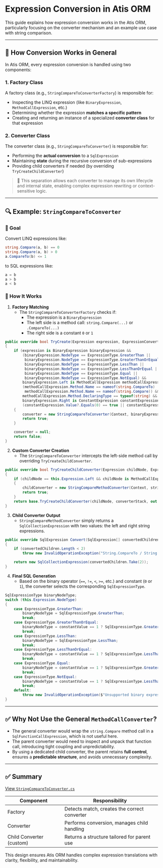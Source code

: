 # Expression Conversion in Atis ORM

This guide explains how expression conversion works in the Atis ORM, particularly focusing on the converter mechanism and an example use case with string comparison.

---

## 🧩 How Conversion Works in General

In Atis ORM, every expression conversion is handled using two components:

### 1. **Factory Class**
A factory class (e.g., `StringCompareToConverterFactory`) is responsible for:
- Inspecting the LINQ expression (like `BinaryExpression`, `MethodCallExpression`, etc.)
- Determining whether the expression **matches a specific pattern**
- Creating and returning an instance of a specialized **converter class** for that expression

### 2. **Converter Class**
The converter class (e.g., `StringCompareToConverter`) is responsible for:
- Performing the **actual conversion** to a `SqlExpression`
- Maintaining **state** during the recursive conversion of sub-expressions
- Providing child converters if needed (by overriding `TryCreateChildConverter`)


> 📌 This separation allows each converter to manage its own lifecycle and internal state, enabling complex expression rewriting or context-sensitive logic.

---

## 🔍 Example: `StringCompareToConverter`

### 🎯 Goal

Convert LINQ expressions like:

```csharp
string.Compare(a, b) == 0
string.Compare(a, b) > 0
a.CompareTo(b) <= 1
```

to SQL expressions like:

```sql
a = b
a > b
a < b
```

### 🧠 How It Works

1. **Factory Matching**
   - The `StringCompareToConverterFactory` checks if:
     - The expression is a `BinaryExpression`
     - The left side is a method call: `string.Compare(...)` or `.CompareTo(...)`
     - The right side is a constant `0` or `1`

```csharp
public override bool TryCreate(Expression expression, ExpressionConverterBase<Expression, SqlExpression>[] converterStack, out ExpressionConverterBase<Expression, SqlExpression> converter)
{
    if (expression is BinaryExpression binaryExpression &&
        (binaryExpression.NodeType == ExpressionType.GreaterThan ||
         binaryExpression.NodeType == ExpressionType.GreaterThanOrEqual ||
         binaryExpression.NodeType == ExpressionType.LessThan ||
         binaryExpression.NodeType == ExpressionType.LessThanOrEqual ||
         binaryExpression.NodeType == ExpressionType.Equal ||
         binaryExpression.NodeType == ExpressionType.NotEqual) &&
        binaryExpression.Left is MethodCallExpression methodCallExpression &&
        (methodCallExpression.Method.Name == nameof(string.CompareTo) ||
         methodCallExpression.Method.Name == nameof(string.Compare)) &&
        methodCallExpression.Method.DeclaringType == typeof(string) &&
        binaryExpression.Right is ConstantExpression constantExpression &&
        (constantExpression.Value?.Equals(0) == true || constantExpression.Value?.Equals(1) == true))
    {
        converter = new StringCompareToConverter(Context, binaryExpression, converterStack);
        return true;
    }

    converter = null;
    return false;
}
```

2. **Custom Converter Creation**
   - The `StringCompareToConverter` intercepts the left-side method call by overriding `TryCreateChildConverter`.

```csharp
public override bool TryCreateChildConverter(Expression childNode, ExpressionConverterBase<Expression, SqlExpression>[] converterStack, out ExpressionConverterBase<Expression, SqlExpression> childConverter)
{
    if (childNode == this.Expression.Left && childNode is MethodCallExpression stringCompareMethodCall)
    {
        childConverter = new StringCompareMethodConverter(Context, stringCompareMethodCall, converterStack);
        return true;
    }
    return base.TryCreateChildConverter(childNode, converterStack, out childConverter);
}
```

3. **Child Converter Output**
   - `StringCompareMethodConverter` simply returns a `SqlCollectionExpression` with two values: the left and right string expressions.

```csharp
public override SqlExpression Convert(SqlExpression[] convertedChildren)
{
    if (convertedChildren.Length < 2)
        throw new InvalidOperationException("String.CompareTo / String.Compare requires at least 2 arguments.");

    return new SqlCollectionExpression(convertedChildren.Take(2));
}
```

4. **Final SQL Generation**
   - Based on the binary operator (`==`, `!=`, `<`, `>=`, etc.) and constant (`0` or `1`), the converter selects the corresponding `SqlExpressionType`.

```csharp
SqlExpressionType binaryNodeType;
switch (this.Expression.NodeType)
{
    case ExpressionType.GreaterThan:
        binaryNodeType = SqlExpressionType.GreaterThan;
        break;
    case ExpressionType.GreaterThanOrEqual:
        binaryNodeType = constantValue == 1 ? SqlExpressionType.GreaterThan : SqlExpressionType.GreaterThanOrEqual;
        break;
    case ExpressionType.LessThan:
        binaryNodeType = SqlExpressionType.LessThan;
        break;
    case ExpressionType.LessThanOrEqual:
        binaryNodeType = constantValue == 1 ? SqlExpressionType.LessThan : SqlExpressionType.LessThanOrEqual;
        break;
    case ExpressionType.Equal:
        binaryNodeType = constantValue == 1 ? SqlExpressionType.GreaterThan : SqlExpressionType.Equal;
        break;
    case ExpressionType.NotEqual:
        binaryNodeType = constantValue == 1 ? SqlExpressionType.LessThanOrEqual : SqlExpressionType.NotEqual;
        break;
    default:
        throw new InvalidOperationException($"Unsupported binary expression type: {this.Expression.NodeType}.");
}
```

---

## ✅ Why Not Use the General `MethodCallConverter`?

- The general converter would wrap the `string.Compare` method call in a `SqlFunctionCallExpression`, which is not useful here.
- The parent converter would need to inspect and unpack that function call, introducing tight coupling and unpredictability.
- By using a dedicated child converter, the parent retains **full control**, ensures a **predictable structure**, and avoids unnecessary complexity.

---

## ✅ Summary

[View `StringCompareToConverter.cs`](https://github.com/sallushan/atis-orm/blob/main/src/Atis.SqlExpressionEngine/ExpressionConverters/StringCompareToConverter.cs)


| Component               | Responsibility                               |
|------------------------|-----------------------------------------------|
| Factory                | Detects match, creates the correct converter  |
| Converter              | Performs conversion, manages child handling   |
| Child Converter (custom) | Returns a structure tailored for parent use |

This design ensures Atis ORM handles complex expression translations with clarity, flexibility, and maintainability.
